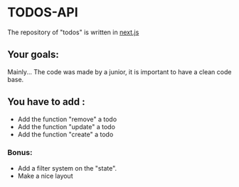 # TODOS-API

The repository of "todos" is written in [next.js](https://nextjs.org/) 

## Your goals:

Mainly... The code was made by a junior, it is important to have a clean code base.

## You have to add :
- Add the function "remove" a todo
- Add the function "update" a todo
- Add the function "create" a todo

### Bonus:

- Add a filter system on the "state".
- Make a nice layout